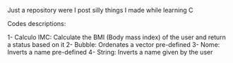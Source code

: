 Just a repository were I post silly things I made while learning C

Codes descriptions:

1- Calculo IMC: Calculate the BMI (Body mass index) of the user and return a status based on it
2- Bubble: Ordenates a vector pre-defined
3- Nome: Inverts a name pre-defined
4- String: Inverts a name given by the user
